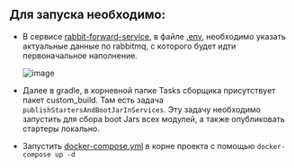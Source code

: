 
## Для запуска необходимо:
- В сервисе [rabbit-forward-service](rabbit-forward-service), в файле [.env](rabbit-forward-service/.env), необходимо указать актуальные данные по rabbitmq, с которого будет идти первоначальное наполнение.

  ![image](https://github.com/MaksLaptsev/clevertec-final-project/assets/55844987/b7438f87-8a93-4612-82a8-6f0813077500)
- Далее в gradle, в корневной папке Tasks сборщика присутствует пакет custom_build. Там есть задача `publishStartersAndBootJarInServices`. Эту задачу необходимо запустить для сбора boot Jars всех модулей, а также опубликовать стартеры локально.
- Запустить [docker-compose.yml](docker-compose.yml) в корне проекта c помощью `docker-compose up -d`
 
